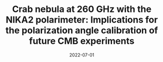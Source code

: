 ---
title: "Crab nebula at 260 GHz with the NIKA2 polarimeter: Implications for the polarization angle calibration of future CMB experiments"
collection: publications
permalink: /publication/2022-07-01-Crab-nebula-at-260-GHz-with-the-NIKA2-polarimeter-Implications-for-the-polarization-angle-calibration-of-future-CMB-experiments
date: 2022-07-01
venue: 'In the proceedings of mm Universe @ NIKA2 - Observing the mm Universe with the NIKA2 Camera'
citation: ' A. {Ritacco},  R. {Adam},  P. {Ade},  H. {Ajeddig},  P. {Andr{\&apos;e}},  E. {Artis},  J. {Aumont},  H. {Aussel},  A. {Beelen},  A. {Beno{\^\i}t},  S. {Berta},  L. {Bing},  O. {Bourrion},  M. {Calvo},  A. {Catalano},  M. {De Petris},  F. {D{\&apos;e}sert},  S. {Doyle},  E. {Driessen},  A. {Gomez},  J. {Goupy},  F. {K{\&apos;e}ruzor{\&apos;e}},  C. {Kramer},  B. {Ladjelate},  G. {Lagache},  S. {Leclercq},  J. {Lestrade},  J. {Mac{\&apos;\i}as-P{\&apos;e}rez},  A. {Maury},  P. {Mauskopf},  F. {Mayet},  A. {Monfardini},  M. {Mu{\~n}oz-Echeverr{\&apos;\i}a},  L. {Perotto},  G. {Pisano},  N. {Ponthieu},  V. {Rev{\&apos;e}ret},  A. {Rigby},  C. {Romero},  H. {Roussel},  F. {Ruppin},  K. {Schuster},  S. {Shu},  A. {Sievers},  C. {Tucker},  R. {Zylka}, &quot;Crab nebula at 260 GHz with the NIKA2 polarimeter: Implications for the polarization angle calibration of future CMB experiments.&quot; In the proceedings of mm Universe @ NIKA2 - Observing the mm Universe with the NIKA2 Camera, 2022.'
---